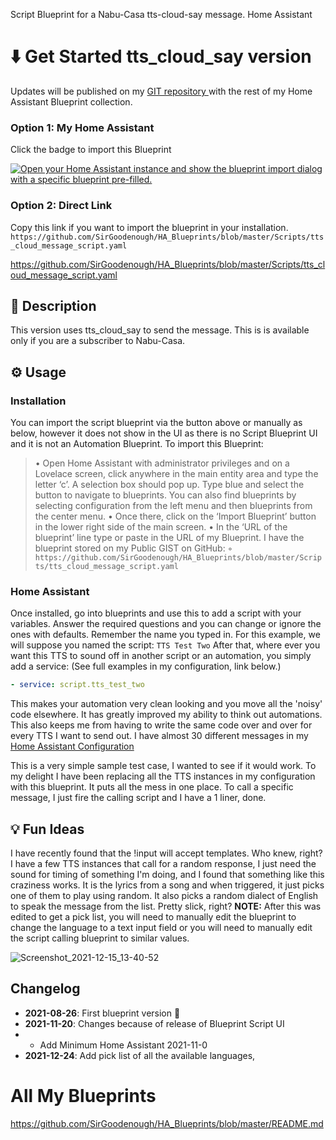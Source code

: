 Script Blueprint for a Nabu-Casa tts-cloud-say message. Home Assistant 

# :arrow_down: Get Started tts_cloud_say version

Updates will be published on my [GIT repository ](https://github.com/SirGoodenough/HA_Blueprints) with the rest of my Home Assistant Blueprint collection.

### Option 1: My Home Assistant

Click the badge to import this Blueprint 

[![Open your Home Assistant instance and show the blueprint import dialog with a specific blueprint pre-filled.](https://my.home-assistant.io/badges/blueprint_import.svg)](https://my.home-assistant.io/redirect/blueprint_import/?blueprint_url=https%3A%2F%2Fgithub.com%2FSirGoodenough%2FHA_Blueprints%2Fblob%2Fmaster%2FScripts%2Ftts_cloud_message_script.yaml)

### Option 2: Direct Link

Copy this link if you want to import the blueprint in your installation.
```https://github.com/SirGoodenough/HA_Blueprints/blob/master/Scripts/tts_cloud_message_script.yaml```

https://github.com/SirGoodenough/HA_Blueprints/blob/master/Scripts/tts_cloud_message_script.yaml

## :page_facing_up: Description

This version uses tts_cloud_say to send the message. This is is available only if you are a subscriber to Nabu-Casa.

## :gear: Usage
### Installation
You can import the script blueprint via the button above or manually as below, however it does not show in the UI as there is no Script Blueprint UI and it is not an Automation Blueprint. 
To import this Blueprint: 
> • Open Home Assistant with administrator privileges and on a Lovelace screen, click anywhere in the main entity area and type the letter ‘c’.  A selection box should pop up.  Type blue and select the button to navigate to blueprints.  You can also find blueprints by selecting configuration from the left menu and then blueprints from the center menu.
> • Once there, click on the ‘Import Blueprint’ button in the lower right side of the main screen.
> • In the ‘URL of the blueprint’ line type or paste in the URL of my Blueprint. I have the blueprint stored on my Public GIST on GitHub:
>  ◦   ```https://github.com/SirGoodenough/HA_Blueprints/blob/master/Scripts/tts_cloud_message_script.yaml```

### Home Assistant
Once installed, go into blueprints and use this to add a script with your variables.  Answer the required questions and you can change or ignore the ones with defaults.  Remember the name you typed in.  For this example, we will suppose you named the script: 
```TTS Test Two```
After that, where ever you want this TTS to sound off in another script or an automation, you simply add a service:  (See full examples in my configuration, link below.)

```yaml
- service: script.tts_test_two
```

This makes your automation very clean looking and you move all the 'noisy' code elsewhere.  It has greatly improved my ability to think out automations.  This also keeps me from having to write the same code over and over for every TTS I want to send out.  I have almost 30 different messages in my [Home Assistant Configuration](https://github.com/SirGoodenough/Home-Assistant-Config) 

This is a very simple sample test case, I wanted to see if it would work. To my delight I have been replacing all the TTS instances in my configuration with this blueprint. It puts all the mess in one place. To call a specific message, I just fire the calling script and I have a 1 liner, done.

## :bulb: Fun Ideas
I have recently found that the !input will accept templates. Who knew, right? I have a few TTS instances that call for a random response, I just need the sound for timing of something I'm doing, and I found that something like this craziness works. It is the lyrics from a song and when triggered, it just picks one of them to play using random. It also picks a random dialect of English to speak the message from the list. Pretty slick, right?
**NOTE:**  After this was edited to get a pick list, you will need to manually edit the blueprint to change the language to a text input field or you will need to manually edit the script calling blueprint to similar values.

![Screenshot_2021-12-15_13-40-52](https://user-images.githubusercontent.com/47349533/146256617-047a05e7-5f45-4d44-b33e-29938cbe571c.png)

## Changelog

* **2021-08-26**: First blueprint version :tada:
* **2021-11-20**: Changes because of release of Blueprint Script UI 
* * Add Minimum Home Assistant 2021-11-0
* **2021-12-24**: Add pick list of all the available languages,

# All My Blueprints

https://github.com/SirGoodenough/HA_Blueprints/blob/master/README.md